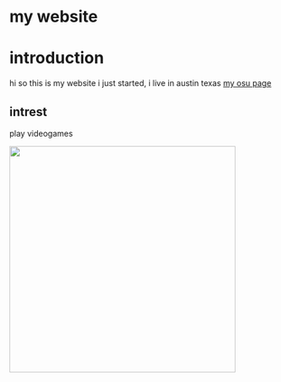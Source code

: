 # my website
# introduction
hi so this is my website i just started, i live in austin texas
[my osu page](https://osu.ppy.sh/users/16324262)
## intrest
play videogames

<img src="https://user-images.githubusercontent.com/81393346/112654920-e4dfcc80-8e1d-11eb-8ee0-73e86765c051.jpg" width="400" height="400">
